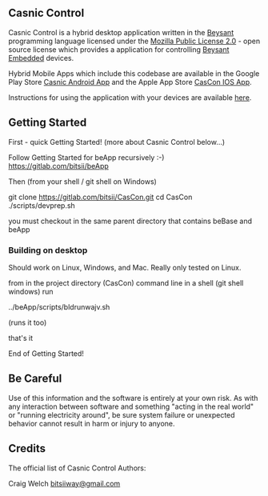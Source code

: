 
## Casnic Control

Casnic Control is a hybrid desktop application written in the [Beysant](https://github.com/bitsii/beBase) programming language licensed under the [Mozilla Public License 2.0](https://www.mozilla.org/en-US/MPL/2.0/) - open source license which provides a application for controlling [Beysant Embedded](https://github.com/bitsii/beEmb) devices.

Hybrid Mobile Apps which include this codebase are available in the Google Play Store [Casnic Android App](https://play.google.com/store/apps/details?id=casnic.control&gl=US) and the Apple App Store [CasCon IOS App](https://apps.apple.com/us/app/cascon/id6458984046).

Instructions for using the application with your devices are available [here](https://gitlab.com/bitsii/CasCon/-/wikis/home).

## Getting Started

First - quick Getting Started! (more about Casnic Control below...)

Follow Getting Started for beApp recursively :-)  https://gitlab.com/bitsii/beApp

Then (from your shell / git shell on Windows)

git clone https://gitlab.com/bitsii/CasCon.git
cd CasCon
./scripts/devprep.sh

you must checkout in the same parent directory that contains beBase and beApp

### Building on desktop

Should work on Linux, Windows, and Mac.  Really only tested on Linux.

from in the project directory (CasCon) command line in a shell (git shell windows) run

../beApp/scripts/bldrunwajv.sh

(runs it too)

that's it

End of Getting Started!

## Be Careful

Use of this information and the software is entirely at your own risk.  As with any interaction between software and something "acting in the real world" or "running electricity around", be sure system failure or unexpected behavior cannot result in harm or injury to anyone.

## Credits

The official list of Casnic Control Authors:

Craig Welch <bitsiiway@gmail.com>
